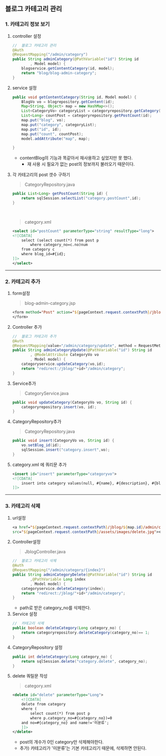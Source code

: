 ## 블로그 카테고리 관리
### 1. 카테고리 정보 보기
1. controller 설정

    ```java
    //	블로그 카테고리 관리
	@Auth
	@RequestMapping("/admin/category")
	public String adminCategory(@PathVariable("id") String id
			, Model model) {
		blogservice.getContentCategory(id, model);
		return "blog/blog-admin-category";
	}
    ```
2. service 설정
    ```java
    public void getContentCategory(String id, Model model) {
		BlogVo vo = blogrepository.getContent(id);
		Map<String, Object> map = new HashMap<>();
		List<CategoryVo> categoryList = categoryrepository.getCategory(id);
		List<Long> countPost = categoryrepository.getPostCount(id);
		map.put("blog", vo);
		map.put("category", categoryList);
		map.put("id", id);
		map.put("count", countPost);
		model.addAttribute("map", map);
		
	}
    ```
    + contentBlog의 기능과 똑같아서 재사용하고 싶었지만 못 했다.
        + 재 사용 시 필요가 없는 post의 정보까지 불러오기  때문이다. 
3. 각 카테고리의 post 갯수 구하기
    > CategoryRepository.java
    ```java
    public List<Long> getPostCount(String id) {
		return sqlSession.selectList("category.postCount",id);
	}
    ```
    
    <br>

    >category.xml
    ```xml
    <select id="postCount" parameterType="string" resultType="long">
	<![CDATA[
		select (select count(*) from post p
			where category_no=c.no)num 
		from category c 
		where blog_id=#{id};
	]]>
	</select>
    ```
-----    
### 2. 카테고리 추가
1. form설정
    > blog-admin-category.jsp
    ```jsp
    <form method="Post" action="${pageContext.request.contextPath}/jblog/${map.id}/admin/category/update">
    </form>
    ```
2. Controller 추가
    ```java
    //	블로그 카테고리 추가
	@Auth
	@RequestMapping(value="/admin/category/update", method = RequestMethod.POST)
	public String adminCategoryUpdate(@PathVariable("id") String id
			, @ModelAttribute CategoryVo vo
			, Model model) {
		categoryservice.updateCategory(vo,id);
		return "redirect:/jblog/"+id+"/admin/category";
	}
    ```
3. Service추가
    > CategoryService.java
    ```java
    public void updateCategory(CategoryVo vo, String id) {
		categoryrepository.insert(vo, id);
	}
    ```
4. CategoryRepository추가
    > CategoryRepository.java
    ```java
    public void insert(CategoryVo vo, String id) {
		vo.setBlog_id(id);
		sqlSession.insert("category.insert",vo);
	}
    ```
5. category.xml 에 쿼리문 추가 
    ```xml
    <insert id="insert" parameterType="categoryvo">
    <![CDATA[
        insert into category values(null, #{name}, #{description}, #{blog_id});
    ]]>
    ```
-----
### 3. 카테고리 삭제
1. url설정
    ```jsp
    <a href="${pageContext.request.contextPath}/jblog/${map.id}/admin/category/${list.no }"><img
    src="${pageContext.request.contextPath}/assets/images/delete.jpg"></a></td>
    ```
2. Controller설정
    > JblogController.java
    ```java
    //	블로그 카테고리 삭제
	@Auth
	@RequestMapping("/admin/category/{index}")
	public String adminCategoryDelete(@PathVariable("id") String id
			,@PathVariable Long index
			, Model model) {
		categoryservice.deleteCategory(index);
		return "redirect:/jblog/"+id+"/admin/category";
	}
    ```
    + path로 받은 category_no를 삭제한다. 
3. Service 설정
    ```java
    //	카테고리 삭제
	public boolean deleteCategory(Long category_no) {
		return categoryrepository.deleteCategory(category_no)== 1;
	}
    ```
4. CategoryRepository 설정
    ```java
    public int deleteCategory(Long category_no) {
		return sqlSession.delete("category.delete", category_no);
	}
    ```
5. delete 쿼릴문 작성
    > category.xml
    ```xml
    <delete id="delete" parameterType="Long">
		<![CDATA[
		delete from category 
		where (
			select count(*) from post p 
			where p.category_no=#{category_no})=0 
		and no=#{category_no} and name!='미분류';
		]]>
	</delete>
    ```
    + post의 개수가 0인 category만 삭제해야한다. 
	+ 추가) 카테고리가 '미분류'는 기본 카테고리기 때문에, 삭제하면 안된다. 
